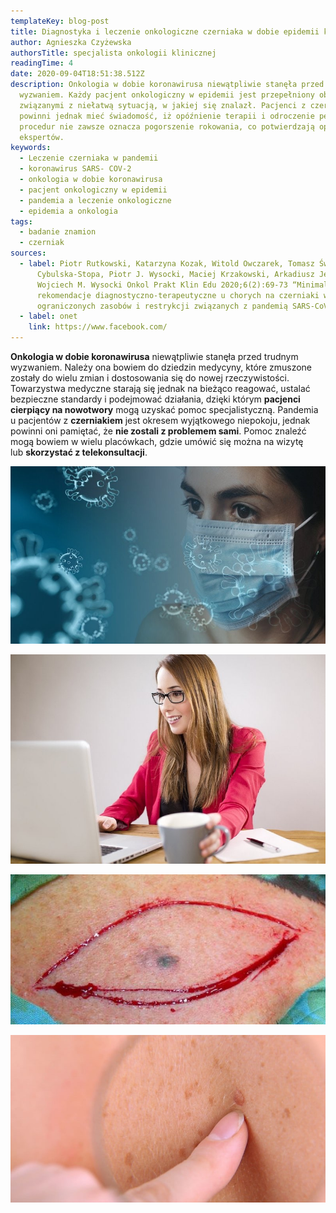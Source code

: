 ```yaml
---
templateKey: blog-post
title: Diagnostyka i leczenie onkologiczne czerniaka w dobie epidemii koronawirusa
author: Agnieszka Czyżewska
authorsTitle: specjalista onkologii klinicznej
readingTime: 4
date: 2020-09-04T18:51:38.512Z
description: Onkologia w dobie koronawirusa niewątpliwie stanęła przed trudnym
  wyzwaniem. Każdy pacjent onkologiczny w epidemii jest przepełniony obawami
  związanymi z niełatwą sytuacją, w jakiej się znalazł. Pacjenci z czerniakiem
  powinni jednak mieć świadomość, iż opóźnienie terapii i odroczenie pewnych
  procedur nie zawsze oznacza pogorszenie rokowania, co potwierdzają opinie
  ekspertów.
keywords:
  - Leczenie czerniaka w pandemii
  - koronawirus SARS- COV-2
  - onkologia w dobie koronawirusa
  - pacjent onkologiczny w epidemii
  - pandemia a leczenie onkologiczne
  - epidemia a onkologia
tags:
  - badanie znamion
  - czerniak
sources:
  - label: Piotr Rutkowski, Katarzyna Kozak, Witold Owczarek, Tomasz Świtaj, Bożena
      Cybulska-Stopa, Piotr J. Wysocki, Maciej Krzakowski, Arkadiusz Jeziorski,
      Wojciech M. Wysocki Onkol Prakt Klin Edu 2020;6(2):69-73 “Minimalne
      rekomendacje diagnostyczno-terapeutyczne u chorych na czerniaki w sytuacji
      ograniczonych zasobów i restrykcji związanych z pandemią SARS-CoV-2.”
  - label: onet
    link: https://www.facebook.com/
---
```

**Onkologia w dobie koronawirusa** niewątpliwie stanęła przed trudnym wyzwaniem. Należy ona bowiem do dziedzin medycyny, które zmuszone zostały do wielu zmian i dostosowania się do nowej rzeczywistości. Towarzystwa medyczne starają się jednak na bieżąco reagować, ustalać bezpieczne standardy i podejmować działania, dzięki którym **pacjenci cierpiący na nowotwory** mogą uzyskać pomoc specjalistyczną. Pandemia u pacjentów z **czerniakiem** jest okresem wyjątkowego niepokoju, jednak powinni oni pamiętać, że **nie zostali z problemem sami**. Pomoc znaleźć mogą bowiem w wielu placówkach, gdzie umówić się można na wizytę lub **skorzystać z telekonsultacji**.

![czerniak](img/1.jpg "czerniak")



![czerniak](img/2.jpg "czerniak")

![czerniak](img/3.png "czerniak")

![czerniak](img/4.jpg "czerniak")